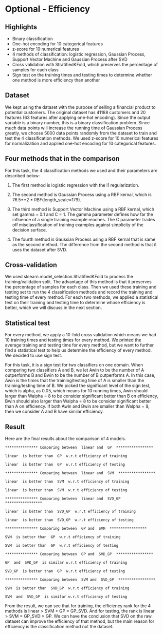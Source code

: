 # Optional - Efficiency

## Highlights
- Binary classification
- One-hot encoding for 10 categorical features
- z-score for 10 numerical features
- 4 methods of classification: logistic regression, Gaussian Process, Support Vector Machine and Gaussian Process after SVD
- Cross validation with StratifiedKFold, which preserves the percentage of samples for each class
- Sign test on the training times and testing times to determine whether one method is more efficiency than another


## Dataset
We kept using the dataset with the purpose of selling a financial product to potential customers. The original dataset has 41188 customers and 20 features (63 features after applying one-hot encoding). Since the output variable is a binary number, this is a binary classification problem. Since much data points will increase the running time of Gaussian Process greatly, we choose 5000 data points randomly from the dataset to train and test the 4 classification methods.
We used z-score for 10 numerical features for normalization and applied one-hot encoding for 10 categorical features.

## Four methods that in the comparison
For this task, the 4 classification methods we used and their parameters are described below:

1. The first method is logistic regression with the l1 regularization.

2. The second method is Gaussian Process using a RBF kernal, which is 76.5**2 * RBF(length_scale=179).

3. The third method is Support Vector Machine using a RBF kernal, which set gamma = 0.1 and C = 1. The gamma parameter defines how far the influence of a single training example reaches. The C parameter trades off misclassification of training examples against simplicity of the decision surface.

4. The fourth method is Gaussian Process using a RBF kernal that is same as the second method. The difference from the second method is that it uses the dataset after SVD.

## Cross-validation
We used sklearn.model_selection.StratifiedKFold to process the training/validation split. The advantage of this method is that it preserves the percentage of samples for each class. Then we used these training and testing set to run the 4 classification methods and record the training and testing time of every method. For each two methods, we applied a statistical test on their training and testing time to determine whose efficiency is better, which we will discuss in the next section.

## Statistical test
For every method, we apply a 10-fold cross validation which means we had 10 training times and testing times for every method. We printed the average training and testing time for every method, but we want to further find a statistical test to help us determine the efficiency of every method. We decided to use sign test.

For this task, it is a sign test for two classifiers on one domain. When comparing two classifiers A and B, we let Awin to be the number of A outperforms B and Bwin to be the number of B outperforms A. In this case, Awin is the times that the training/testing time of A is smaller than the training/testing time of B. We picked the significant level of the sign test, which is alpha, as 0.05, which means for 10 running times, Awin should larger than Walpha = 8 to be consider significant better than B on efficiency, Bwin should also larger than Walpha = 8 to be consider significant better than A on efficiency. If both Awin and Bwin are smaller than Walpha = 8, then we consider A and B have similar efficiency.

## Result
Here are the final results about the comparison of 4 models.
```
*************** Comparing between  linear and  GP  *****************

linear  is better than  GP  w.r.t efficiency of training

linear  is better than  GP  w.r.t efficiency of testing

*************** Comparing between  linear and  SVM  *****************

linear  is better than  SVM  w.r.t efficiency of training

linear  is better than  SVM  w.r.t efficiency of testing

*************** Comparing between  linear and  SVD_GP  *****************

linear  is better than  SVD_GP  w.r.t efficiency of training

linear  is better than  SVD_GP  w.r.t efficiency of testing

*************** Comparing between  GP and  SVM  *****************

SVM  is better than  GP  w.r.t efficiency of training

SVM  is better than  GP  w.r.t efficiency of testing

*************** Comparing between  GP and  SVD_GP  *****************

GP  and  SVD_GP  is similar w.r.t efficiency of training

SVD_GP  is better than  GP  w.r.t efficiency of testing

*************** Comparing between  SVM and  SVD_GP  *****************

SVM  is better than  SVD_GP  w.r.t efficiency of training

SVM  and  SVD_GP  is similar w.r.t efficiency of testing
```
From the result, we can see that for training, the efficiency rank for the 4 methods is linear > SVM > GP = GP_SVD. And for testing, the rank is linear > SVM = GP_SVD > GP. We can have the conclusion that SVD on the raw dataset can improve the efficiency of that method, but the main reason for efficiency is the classification method not the dataset.
